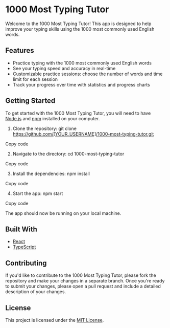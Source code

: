 # 1000 Most Typing Tutor

Welcome to the 1000 Most Typing Tutor! This app is designed to help improve your typing skills using the 1000 most commonly used English words.

## Features
- Practice typing with the 1000 most commonly used English words
- See your typing speed and accuracy in real-time
- Customizable practice sessions: choose the number of words and time limit for each session
- Track your progress over time with statistics and progress charts

## Getting Started

To get started with the 1000 Most Typing Tutor, you will need to have [Node.js](https://nodejs.org/) and [npm](https://www.npmjs.com/) installed on your computer.

1. Clone the repository:
git clone https://github.com/[YOUR_USERNAME]/1000-most-typing-tutor.git

Copy code

2. Navigate to the directory:
cd 1000-most-typing-tutor

Copy code

3. Install the dependencies:
npm install

Copy code

4. Start the app:
npm start

Copy code

The app should now be running on your local machine.

## Built With
- [React](https://reactjs.org/)
- [TypeScript](https://www.typescriptlang.org/)

## Contributing

If you'd like to contribute to the 1000 Most Typing Tutor, please fork the repository and make your changes in a separate branch. Once you're ready to submit your changes, please open a pull request and include a detailed description of your changes.

## License

This project is licensed under the [MIT License](https://opensource.org/licenses/MIT).



